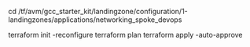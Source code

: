 cd /tf/avm/gcc_starter_kit/landingzone/configuration/1-landingzones/applications/networking_spoke_devops

terraform init -reconfigure
terraform plan
terraform apply -auto-approve 
